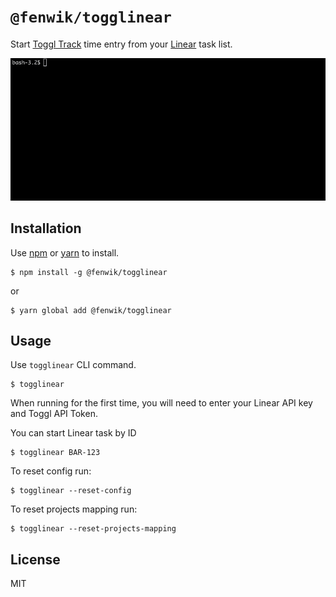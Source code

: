 # `@fenwik/togglinear`

Start [Toggl Track](https://toggl.com/track/) time entry from your [Linear](https://linear.app/) task list.

![Preview](./preview.gif)


## Installation

Use [npm](https://www.npmjs.com/) or [yarn](https://yarnpkg.com/) to install.

    $ npm install -g @fenwik/togglinear
or

    $ yarn global add @fenwik/togglinear


## Usage

Use `togglinear` CLI command.

    $ togglinear

When running for the first time, you will need to enter your Linear API key and Toggl API Token.

You can start Linear task by ID

    $ togglinear BAR-123

To reset config run:

    $ togglinear --reset-config

To reset projects mapping run:

    $ togglinear --reset-projects-mapping


## License

MIT
